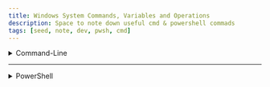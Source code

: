 ```yaml
---
title: Windows System Commands, Variables and Operations
description: Space to note down useful cmd & powershell commads
tags: [seed, note, dev, pwsh, cmd]
---
```


<details>
<summary>Command-Line</summary>

#### Files 
<!-- case 1 -->

<details>
<summary>Deleting a non empty directory </summary>  

```bash
rmdir /s /q $DIR_NAME
```
</details>

<!-- case 2 -->

<details>
<summary>Creating a empty file </summary>  

```bash
type NULL > $FILE_NAME
```
</details>

<!-- case 3 -->

<details>
<summary>Removing a File </summary>  

```bash
del $FILE_NAME
```
</details>

#### Variables

<!-- case 1 -->

<details>
<summary> windows-installation\Users\USER-NAME\AppData\local </summary>  

```bash
%localappdata%
```
</details>


</details>

---

<details>
<summary>PowerShell</summary>

</details>
